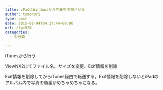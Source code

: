 ```yaml
---
title: iPadにWindowsから写真を同期させる
author: tomonori
type: post
date: 2015-01-04T04:17:44+00:00
url: /?p=970
categories:
  - 未分類

---
```

iTunesから行う
  
ViewNX2にてファイル名、サイズを変更、Exif情報を削除
  
Exif情報を削除してからiTunes経由で転送する。Exif情報を削除しないとiPadのアルバム内で写真の順番がめちゃめちゃになる。